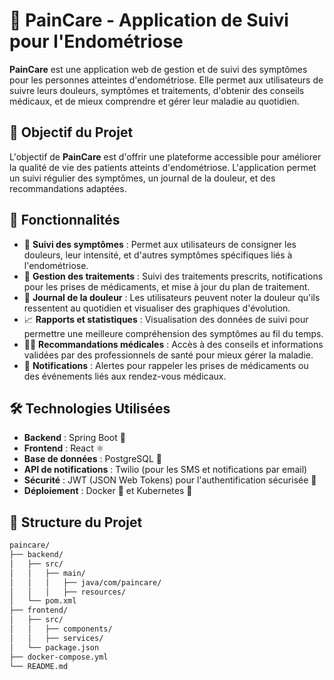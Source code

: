 # 🌸 PainCare - Application de Suivi pour l'Endométriose

**PainCare** est une application web de gestion et de suivi des symptômes pour les personnes atteintes d'endométriose. Elle permet aux utilisateurs de suivre leurs douleurs, symptômes et traitements, d'obtenir des conseils médicaux, et de mieux comprendre et gérer leur maladie au quotidien.

## 🎯 Objectif du Projet

L'objectif de **PainCare** est d'offrir une plateforme accessible pour améliorer la qualité de vie des patients atteints d'endométriose. L'application permet un suivi régulier des symptômes, un journal de la douleur, et des recommandations adaptées.

## 🚀 Fonctionnalités

- 📅 **Suivi des symptômes** : Permet aux utilisateurs de consigner les douleurs, leur intensité, et d'autres symptômes spécifiques liés à l'endométriose.
- 💊 **Gestion des traitements** : Suivi des traitements prescrits, notifications pour les prises de médicaments, et mise à jour du plan de traitement.
- 📝 **Journal de la douleur** : Les utilisateurs peuvent noter la douleur qu'ils ressentent au quotidien et visualiser des graphiques d'évolution.
- 📈 **Rapports et statistiques** : Visualisation des données de suivi pour permettre une meilleure compréhension des symptômes au fil du temps.
- 🧑‍⚕️ **Recommandations médicales** : Accès à des conseils et informations validées par des professionnels de santé pour mieux gérer la maladie.
- 🔔 **Notifications** : Alertes pour rappeler les prises de médicaments ou des événements liés aux rendez-vous médicaux.

## 🛠️ Technologies Utilisées

- **Backend** : Spring Boot 🌱
- **Frontend** : React ⚛️
- **Base de données** : PostgreSQL 🐘
- **API de notifications** : Twilio (pour les SMS et notifications par email)
- **Sécurité** : JWT (JSON Web Tokens) pour l'authentification sécurisée 🔐
- **Déploiement** : Docker 🐳 et Kubernetes 🚀

## 📂 Structure du Projet

```bash
paincare/
├── backend/
│   ├── src/
│   │   ├── main/
│   │   │   ├── java/com/paincare/
│   │   │   ├── resources/
│   └── pom.xml
├── frontend/
│   ├── src/
│   │   ├── components/
│   │   ├── services/
│   └── package.json
├── docker-compose.yml
└── README.md

